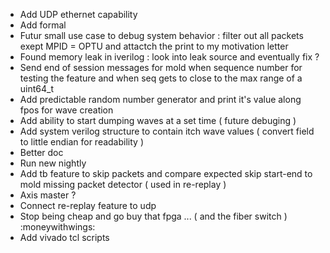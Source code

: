 - Add UDP ethernet capability
- Add formal 
- Futur small use case to debug system behavior : filter out all packets exept MPID = OPTU
    and attactch the print to my motivation letter 
- Found memory leak in iverilog : look into leak source and eventually fix ?
- Send end of session messages for mold when sequence number for testing the
    feature and when seq gets to close to the max range of a uint64\_t
- Add predictable random number generator and print it's value along fpos for wave creation
- Add ability to start dumping waves at a set time ( future debuging ) 
- Add system verilog structure to contain itch wave values ( convert field to little endian for readability )
- Better doc 
- Run new nightly
- Add tb feature to skip packets and compare expected skip start-end to mold missing packet detector
    ( used in re-replay ) 
- Axis master ?
- Connect re-replay feature to udp 
- Stop being cheap and go buy that fpga ... ( and the fiber switch ) :moneywithwings:
- Add vivado tcl scripts  
